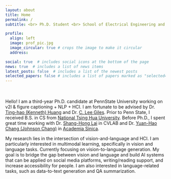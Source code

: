 ```yaml
---
layout: about
title: Home
permalink: /
subtitle: <br> Ph.D. Student <br> School of Electrical Engineering and Computer Science <br> Penn State University

profile:
  align: left
  image: prof_pic.jpg
  image_circular: true # crops the image to make it circular
  address: 

social: true  # includes social icons at the bottom of the page
news: true  # includes a list of news items
latest_posts: false  # includes a list of the newest posts
selected_papers: false # includes a list of papers marked as "selected={true}"
---
```

<br><br>
Hello! I am a third-year Ph.D. candidate at PennState University working on v2l & figure captioning + NLP + HCI. I am fortunate to be advised by Dr. [Ting-hao (Kenneth) Huang](https://crowd.ist.psu.edu) and Dr. [C. Lee Giles](https://clgiles.ist.psu.edu). Prior to Penn State, I received B.S. in CS from [National Tsing Hua University](https://eecs-en.site.nthu.edu.tw). Before Ph.D., I spent great time working with Dr. [Shang-Hong Lai](http://www.cs.nthu.edu.tw/~lai/) in CVLAB and Dr. [Yuan-Hao Chang (Johnson Chang)](https://homepage.iis.sinica.edu.tw/~johnson/index.php?SelectedItem=&SelectedGroup=&SelectedSubGroup=) in [Academia Sinica](https://www.sinica.edu.tw/en).

My research lies in the intersection of vision-and-language and HCI. I am particularly interested in multimodal learning, specifically in vision and language tasks. Currently focusing on vision-to-language generation. My goal is to bridge the gap between vision and language and build AI systems that can be applied on social media platforms, writing/reading support, and increase accessibility for people. I am also interested in language-related tasks, such as data-to-text generation and QA summarization.

<!-- Write your biography here. Tell the world about yourself. Link to your favorite [subreddit](http://reddit.com). You can put a picture in, too. The code is already in, just name your picture `prof_pic.jpg` and put it in the `img/` folder. -->

<!-- Put your address / P.O. box / other info right below your picture. You can also disable any of these elements by editing `profile` property of the YAML header of your `_pages/about.md`. Edit `_bibliography/papers.bib` and Jekyll will render your [publications page](/al-folio/publications/) automatically. -->

<!-- Link to your social media connections, too. This theme is set up to use [Font Awesome icons](http://fortawesome.github.io/Font-Awesome/) and [Academicons](https://jpswalsh.github.io/academicons/), like the ones below. Add your Facebook, Twitter, LinkedIn, Google Scholar, or just disable all of them. -->
